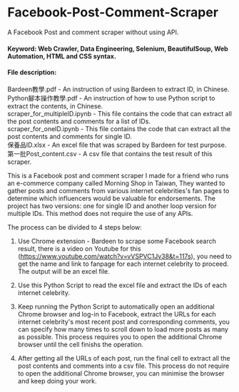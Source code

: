 # Facebook-Post-Comment-Scraper
A Facebook Post and comment scraper without using API.

#### Keyword: Web Crawler, Data Engineering, Selenium, BeautifulSoup, Web Automation, HTML and CSS syntax.  

#### File description:
Bardeen教學.pdf - An instruction of using Bardeen to extract ID, in Chinese.    
Python腳本操作教學.pdf - An instruction of how to use Python script to extract the contents, in Chinese.      
scraper_for_multipleID.ipynb - This file contains the code that can extract all the post contents and comments for a list of IDs.     
scraper_for_oneID.ipynb - This file contains the code that can extract all the post contents and comments for single ID.      
保養品ID.xlsx - An excel file that was scraped by Bardeen for test purpose.      
第一批Post_content.csv - A csv file that contains the test result of this scraper.       

This is a Facebook post and comment scraper I made for a friend who runs an e-commerce company called Morning Shop in Taiwan, They wanted to gather posts and comments from various internet celebrities's fan pages to determine which influencers would be valuable for endorsements.
The project has two versions: one for single ID and another loop version for multiple IDs. This method does not require the use of any APIs.


The process can be divided to 4 steps below:
1. Use Chrome extension - Bardeen to scrape some Facebook search result, there is a video on Youtube for this (https://www.youtube.com/watch?v=vVSPVC1Jv38&t=117s), you need to get the name and link to fanpage for each internet celebrity to proceed. The output will be an excel file.

2. Use this Python Script to read the excel file and extract the IDs of each internet celebrity.

3. Keep running the Python Script to automatically open an additional Chrome browser and log-in to Facebook, extract the URLs for each internet celebrity's most recent post and corresponding comments, you can specify how many times to scroll down to load more posts as many as possible. This process requires you to open the additional Chrome browser until the cell finishs the operation.

4. After getting all the URLs of each post, run the final cell to extract all the post contents and comments into a csv file. This process do not require to open the additional Chrome browser, you can minimise the browser and keep doing your work. 
